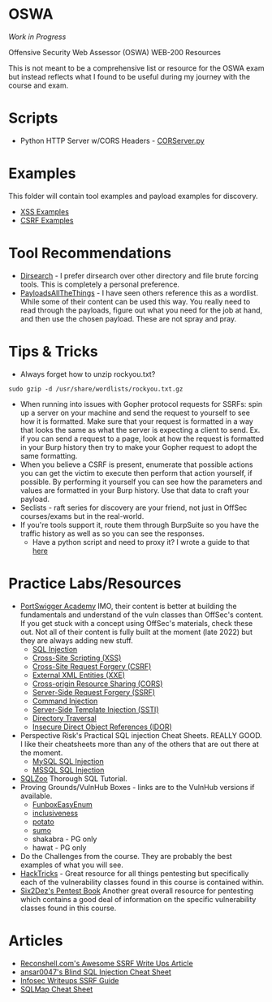# OSWA
*Work in Progress*

Offensive Security Web Assessor (OSWA) WEB-200 Resources 

This is not meant to be a comprehensive list or resource for the OSWA exam but instead reflects what I found to be useful during my journey with the course and exam. 

# Scripts
* Python HTTP Server w/CORS Headers - [CORServer.py](https://github.com/machevalia/OSWA/blob/main/Scripts/CORServer.py)

# Examples
This folder will contain tool examples and payload examples for discovery.
* [XSS Examples](https://github.com/machevalia/OSWA/blob/main/Examples/XSS.md)
* [CSRF Examples](https://github.com/machevalia/OSWA/blob/main/Examples/CSRF.md)

# Tool Recommendations
* [Dirsearch](https://www.kali.org/tools/dirsearch/) - I prefer dirsearch over other directory and file brute forcing tools. This is completely a personal preference.
* [PayloadsAllTheThings](https://github.com/swisskyrepo/PayloadsAllTheThings) - I have seen others reference this as a wordlist. While some of their content can be used this way. You really need to read through the payloads, figure out what you need for the job at hand, and then use the chosen payload. These are not spray and pray.

# Tips & Tricks
* Always forget how to unzip rockyou.txt?
```
sudo gzip -d /usr/share/wordlists/rockyou.txt.gz
```
* When running into issues with Gopher protocol requests for SSRFs: spin up a server on your machine and send the request to yourself to see how it is formatted. Make sure that your request is formatted in a way that looks the same as what the server is expecting a client to send. Ex. if you can send a request to a page, look at how the request is formatted in your Burp history then try to make your Gopher request to adopt the same formatting. 
* When you believe a CSRF is present, enumerate that possible actions you can get the victim to execute then perform that action yourself, if possible. By performing it yourself you can see how the parameters and values are formatted in your Burp history. Use that data to craft your payload. 
* Seclists - raft series for discovery are your friend, not just in OffSec courses/exams but in the real-world. 
* If you're tools support it, route them through BurpSuite so you have the traffic history as well as so you can see the responses. 
  * Have a python script and need to proxy it? I wrote a guide to that [here](https://github.com/machevalia/ProxyPythonBurpSuite)

# Practice Labs/Resources
* [PortSwigger Academy](https://portswigger.net/web-security) IMO, their content is better at building the fundamentals and understand of the vuln classes than OffSec's content. If you get stuck with a concept using OffSec's materials, check these out. Not all of their content is fully built at the moment (late 2022) but they are always adding new stuff. 
  * [SQL Injection](https://portswigger.net/web-security/sql-injection)
  * [Cross-Site Scripting (XSS)](https://portswigger.net/web-security/cross-site-scripting)
  * [Cross-Site Request Forgery (CSRF)](https://portswigger.net/web-security/csrf)
  * [External XML Entities (XXE)](https://portswigger.net/web-security/xxe)
  * [Cross-origin Resource Sharing (CORS)](https://portswigger.net/web-security/cors)
  * [Server-Side Request Forgery (SSRF)](https://portswigger.net/web-security/ssrf)
  * [Command Injection](https://portswigger.net/web-security/os-command-injection)
  * [Server-Side Template Injection (SSTI)](https://portswigger.net/web-security/server-side-template-injection)
  * [Directory Traversal](https://portswigger.net/web-security/file-path-traversal)
  * [Insecure Direct Object References (IDOR)](https://portswigger.net/web-security/access-control/idor)
* Perspective Risk's Practical SQL injection Cheat Sheets. REALLY GOOD. I like their cheatsheets more than any of the others that are out there at the moment.
  * [MySQL SQL Injection](https://perspectiverisk.com/mysql-sql-injection-practical-cheat-sheet/)
  * [MSSQL SQL Injection](https://perspectiverisk.com/mssql-practical-injection-cheat-sheet/)
* [SQLZoo](https://sqlzoo.net/wiki/SQL_Tutorial) Thorough SQL Tutorial.
* Proving Grounds/VulnHub Boxes - links are to the VulnHub versions if available. 
  * [FunboxEasyEnum](https://www.vulnhub.com/entry/funbox-easyenum,565/)
  * [inclusiveness](https://www.vulnhub.com/entry/inclusiveness-1,422/)
  * [potato](https://www.vulnhub.com/entry/potato-1,529/)
  * [sumo](https://www.vulnhub.com/entry/sumo-1,480/) 
  * shakabra - PG only
  * hawat - PG only
* Do the Challenges from the course. They are probably the best examples of what you will see. 
* [HackTricks](https://book.hacktricks.xyz/welcome/readme) - Great resource for all things pentesting but specifically each of the vulnerability classes found in this course is contained within. 
* [Six2Dez's Pentest Book](https://pentestbook.six2dez.com/enumeration/web) Another great overall resource for pentesting which contains a good deal of information on the specific vulnerability classes found in this course.

# Articles
* [Reconshell.com's Awesome SSRF Write Ups Article](https://reconshell.com/awesome-ssrf-writeups/)
* [ansar0047's Blind SQL Injection Cheat Sheet](https://ansar0047.medium.com/blind-sql-injection-detection-and-exploitation-cheatsheet-17995a98fed1)
* [Infosec Writeups SSRF Guide](https://infosecwriteups.com/exploiting-server-side-request-forgery-ssrf-vulnerability-faeb7ddf5d0e)
* [SQLMap Cheat Sheet](https://web.archive.org/web/20220409102458/https://thedarksource.com/sqlmap-cheat-sheet/)

